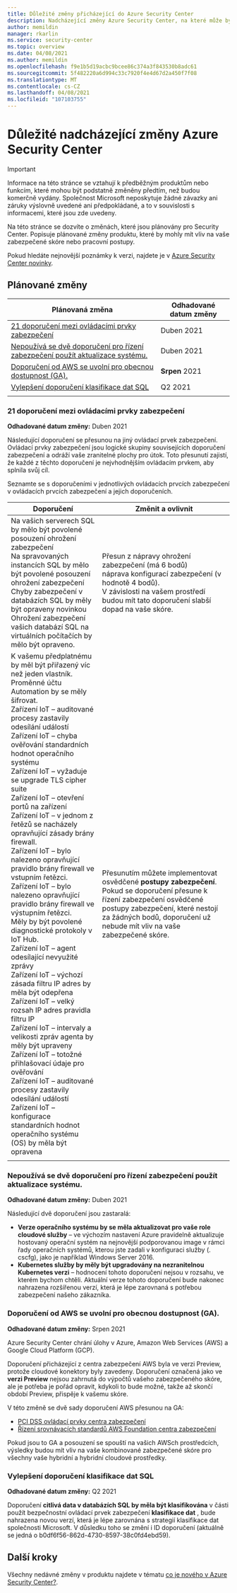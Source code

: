 ```yaml
---
title: Důležité změny přicházející do Azure Security Center
description: Nadcházející změny Azure Security Center, na které může být nutné vědět a pro které může být nutné naplánovat
author: memildin
manager: rkarlin
ms.service: security-center
ms.topic: overview
ms.date: 04/08/2021
ms.author: memildin
ms.openlocfilehash: f9e1b5d19acbc9bcee86c374a3f843530b8adc61
ms.sourcegitcommit: 5f482220a6d994c33c7920f4e4d67d2a450f7f08
ms.translationtype: MT
ms.contentlocale: cs-CZ
ms.lasthandoff: 04/08/2021
ms.locfileid: "107103755"
---
```

# <a name="important-upcoming-changes-to-azure-security-center"></a>Důležité nadcházející změny Azure Security Center

> [!IMPORTANT]
> Informace na této stránce se vztahují k předběžným produktům nebo funkcím, které mohou být podstatně změněny předtím, než budou komerčně vydány. Společnost Microsoft neposkytuje žádné závazky ani záruky výslovně uvedené ani předpokládané, a to v souvislosti s informacemi, které jsou zde uvedeny.

Na této stránce se dozvíte o změnách, které jsou plánovány pro Security Center. Popisuje plánované změny produktu, které by mohly mít vliv na vaše zabezpečené skóre nebo pracovní postupy.

Pokud hledáte nejnovější poznámky k verzi, najdete je v [Azure Security Center novinky](release-notes.md).


## <a name="planned-changes"></a>Plánované změny

| Plánovaná změna                                                                                                                                                        | Odhadované datum změny |
|-----------------------------------------------------------------------------------------------------------------------------------------------------------------------|---------------------------|
| [21 doporučení mezi ovládacími prvky zabezpečení](#21-recommendations-moving-between-security-controls)                                                           | Duben 2021                |
| [Nepoužívá se dvě doporučení pro řízení zabezpečení použít aktualizace systému.](#two-recommendations-from-apply-system-updates-security-control-being-deprecated) | Duben 2021                |
| [Doporučení od AWS se uvolní pro obecnou dostupnost (GA).](#recommendations-from-aws-will-be-released-for-general-availability-ga)                     | **Srpen** 2021             |
| [Vylepšení doporučení klasifikace dat SQL](#enhancements-to-sql-data-classification-recommendation)                                                     | Q2 2021                   |
|                                                                                                                                                                       |                           |


### <a name="21-recommendations-moving-between-security-controls"></a>21 doporučení mezi ovládacími prvky zabezpečení 

**Odhadované datum změny:** Duben 2021

Následující doporučení se přesunou na jiný ovládací prvek zabezpečení. Ovládací prvky zabezpečení jsou logické skupiny souvisejících doporučení zabezpečení a odráží vaše zranitelné plochy pro útok. Toto přesunutí zajistí, že každé z těchto doporučení je nejvhodnějším ovládacím prvkem, aby splnila svůj cíl. 

Seznamte se s doporučeními v jednotlivých ovládacích prvcích zabezpečení v ovládacích prvcích zabezpečení a jejich doporučeních.

|Doporučení |Změnit a ovlivnit  |
|---------|---------|
|Na vašich serverech SQL by mělo být povolené posouzení ohrožení zabezpečení<br>Na spravovaných instancích SQL by mělo být povolené posouzení ohrožení zabezpečení<br>Chyby zabezpečení v databázích SQL by měly být opraveny novinkou<br>Ohrožení zabezpečení vašich databází SQL na virtuálních počítačích by mělo být opraveno.     |Přesun z nápravy ohrožení zabezpečení (má 6 bodů)<br>náprava konfigurací zabezpečení (v hodnotě 4 bodů).<br>V závislosti na vašem prostředí budou mít tato doporučení slabší dopad na vaše skóre.|
|K vašemu předplatnému by měl být přiřazený víc než jeden vlastník.<br>Proměnné účtu Automation by se měly šifrovat.<br>Zařízení IoT – auditované procesy zastavily odesílání událostí<br>Zařízení IoT – chyba ověřování standardních hodnot operačního systému<br>Zařízení IoT – vyžaduje se upgrade TLS cipher suite<br>Zařízení IoT – otevření portů na zařízení<br>Zařízení IoT – v jednom z řetězů se nacházely opravňující zásady brány firewall.<br>Zařízení IoT – bylo nalezeno opravňující pravidlo brány firewall ve vstupním řetězci.<br>Zařízení IoT – bylo nalezeno opravňující pravidlo brány firewall ve výstupním řetězci.<br>Měly by být povolené diagnostické protokoly v IoT Hub.<br>Zařízení IoT – agent odesílající nevyužité zprávy<br>Zařízení IoT – výchozí zásada filtru IP adres by měla být odepřena<br>Zařízení IoT – velký rozsah IP adres pravidla filtru IP<br>Zařízení IoT – intervaly a velikosti zpráv agenta by měly být upraveny<br>Zařízení IoT – totožné přihlašovací údaje pro ověřování<br>Zařízení IoT – auditované procesy zastavily odesílání událostí<br>Zařízení IoT – konfigurace standardních hodnot operačního systému (OS) by měla být opravena|Přesunutím můžete implementovat osvědčené **postupy zabezpečení**.<br>Pokud se doporučení přesune k řízení zabezpečení osvědčené postupy zabezpečení, které nestojí za žádných bodů, doporučení už nebude mít vliv na vaše zabezpečené skóre.|
|||


### <a name="two-recommendations-from-apply-system-updates-security-control-being-deprecated"></a>Nepoužívá se dvě doporučení pro řízení zabezpečení použít aktualizace systému.

**Odhadované datum změny:** Duben 2021

Následující dvě doporučení jsou zastaralá:

- **Verze operačního systému by se měla aktualizovat pro vaše role cloudové služby** – ve výchozím nastavení Azure pravidelně aktualizuje hostovaný operační systém na nejnovější podporovanou image v rámci řady operačních systémů, kterou jste zadali v konfiguraci služby (. cscfg), jako je například Windows Server 2016.
- **Kubernetes služby by měly být upgradovány na nezranitelnou Kubernetes verzi** – hodnocení tohoto doporučení nejsou v rozsahu, ve kterém bychom chtěli. Aktuální verze tohoto doporučení bude nakonec nahrazena rozšířenou verzí, která je lépe zarovnaná s potřebou zabezpečení našeho zákazníka.


### <a name="recommendations-from-aws-will-be-released-for-general-availability-ga"></a>Doporučení od AWS se uvolní pro obecnou dostupnost (GA).

**Odhadované datum změny:** Srpen 2021

Azure Security Center chrání úlohy v Azure, Amazon Web Services (AWS) a Google Cloud Platform (GCP).

Doporučení přicházející z centra zabezpečení AWS byla ve verzi Preview, protože cloudové konektory byly zavedeny. Doporučení označená jako ve **verzi Preview** nejsou zahrnutá do výpočtů vašeho zabezpečeného skóre, ale je potřeba je pořád opravit, kdykoli to bude možné, takže až skončí období Preview, přispěje k vašemu skóre.

V této změně se dvě sady doporučení AWS přesunou na GA:

- [PCI DSS ovládací prvky centra zabezpečení](https://docs.aws.amazon.com/securityhub/latest/userguide/securityhub-pci-controls.html)
- [Řízení srovnávacích standardů AWS Foundation centra zabezpečení](https://docs.aws.amazon.com/securityhub/latest/userguide/securityhub-cis-controls.html)

Pokud jsou to GA a posouzení se spouští na vašich AWSch prostředcích, výsledky budou mít vliv na vaše kombinované zabezpečené skóre pro všechny vaše hybridní a hybridní cloudové prostředky.



### <a name="enhancements-to-sql-data-classification-recommendation"></a>Vylepšení doporučení klasifikace dat SQL

**Odhadované datum změny:** Q2 2021

Doporučení **citlivá data v databázích SQL by měla být klasifikována** v části použít bezpečnostní ovládací prvek zabezpečení **klasifikace dat** , bude nahrazena novou verzí, která je lépe zarovnána s strategií klasifikace dat společnosti Microsoft. V důsledku toho se změní i ID doporučení (aktuálně se jedná o b0df6f56-862d-4730-8597-38c0fd4ebd59).



## <a name="next-steps"></a>Další kroky

Všechny nedávné změny v produktu najdete v tématu [co je nového v Azure Security Center?](release-notes.md).